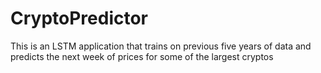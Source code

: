 # CryptoPredictor
This is an LSTM application that trains on previous five years of data and predicts the next week of prices for some of the largest cryptos

